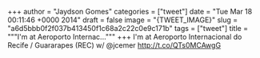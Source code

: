 
+++
author = "Jaydson Gomes"
categories = ["tweet"]
date = "Tue Mar 18 00:11:46 +0000 2014"
draft = false
image = "{TWEET_IMAGE}"
slug = "a6d5bbb0f2f037b413450f1c68a2c22c0e9c171b"
tags = ["tweet"]
title = """I'm at Aeroporto Internac..."""
+++
I'm at Aeroporto Internacional do Recife / Guararapes (REC) w/ @jcemer http://t.co/QTs0MCAwgG
